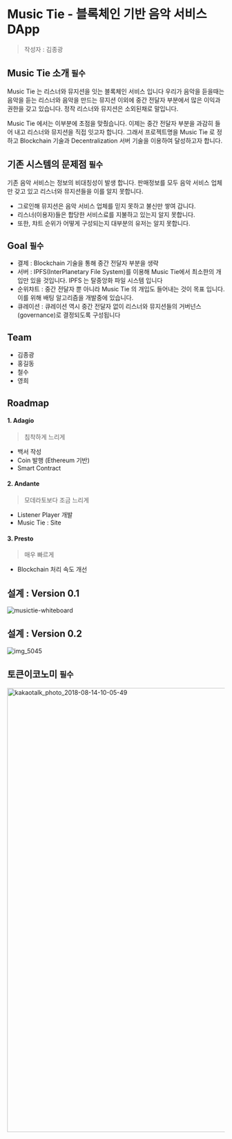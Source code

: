 # Music Tie - 블록체인 기반 음악 서비스 DApp

> 작성자 : 김종광

## Music Tie 소개 <code>필수</code>

Music Tie 는 리스너와 뮤지션을 잇는 블록체인 서비스 입니다 우리가 음악을 듣을때는 음악을 듣는 리스너와 음악을 만드는 뮤지션 이외에 중간 전달자 부분에서 많은 이익과 권한을 갖고 있습니다. 정작 리스너와 뮤지션은 소외된채로 말입니다.

Music Tie 에서는 이부분에 초점을 맞췄습니다. 이제는 중간 전달자 부분을 과감히 들어 내고 리스너와 뮤지션을 직접 잇고자 합니다. 그래서 프로젝트명을 Music Tie 로 정하고 Blockchain 기술과 Decentralization 서버 기술을 이용하여 달성하고자 합니다.

## 기존 시스템의 문제점 <code>필수</code>

기존 음악 서비스는 정보의 비대칭성이 발생 합니다. 판매정보를 모두 음악 서비스 업체만 갖고 있고 리스너와 뮤지션들을 이를 알지 못합니다.
- 그로인해 뮤지션은 음악 서비스 업체를 믿지 못하고 불신만 쌓여 갑니다.
- 리스너(이용자)들은 합당한 서비스료를 지불하고 있는지 알지 못합니다.
- 또한, 챠트 순위가 어떻게 구성되는지 대부분의 유저는 알지 못합니다.

## Goal <code>필수</code>
- 결제 : Blockchain 기술을 통해 중간 전달자 부분을 생략
- 서버 : IPFS(InterPlanetary File System)를 이용해 Music Tie에서 최소한의 개입만 있을 것입니다. IPFS 는 탈중앙화 파일 시스템 입니다
- 순위챠트 : 중간 전달자 뿐 아니라 Music Tie 의 개입도 들어내는 것이 목표 입니다. 이를 위해 배팅 알고리즘을 개발중에 있습니다.
- 큐레이션 : 큐레이션 역시 중간 전달자 없이 리스너와 뮤지션들의 거버넌스(governance)로 결정되도록 구성됩니다

## Team
- 김종광
- 홍길동
- 철수
- 영희

## Roadmap

#### 1. Adagio
> 침착하게 느리게

- 백서 작성
- Coin 발행 (Ethereum 기반)
- Smart Contract

#### 2. Andante
> 모데라토보다 조금 느리게

- Listener Player 개발
- Music Tie : Site

#### 3. Presto
> 매우 빠르게

- Blockchain 처리 속도 개선

## 설계 : Version 0.1

![musictie-whiteboard](https://user-images.githubusercontent.com/897510/40409709-adc927e0-5ea6-11e8-9877-7f0bf09dd2b2.jpeg)

## 설계 : Version 0.2

![img_5045](https://user-images.githubusercontent.com/897510/40751422-a4d3e3f8-649d-11e8-8546-70d297aa9b2e.jpg)

## 토큰이코노미 <code>필수</code>

<img width="1027" alt="kakaotalk_photo_2018-08-14-10-05-49" src="https://user-images.githubusercontent.com/897510/49927702-e95c7180-ff01-11e8-8edc-0697d36e8f4e.png">

